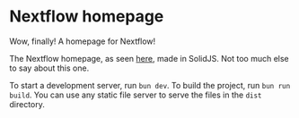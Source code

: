 # Nextflow homepage
Wow, finally! A homepage for Nextflow!

The Nextflow homepage, as seen [here](https://nextflow.cloud), made in SolidJS. Not too much else to say about this one. 

To start a development server, run `bun dev`. To build the project, run `bun run build`. You can use any static file server to serve the files in the `dist` directory.

